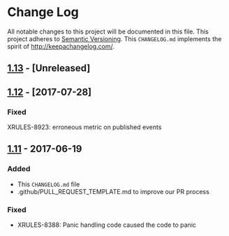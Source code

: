# Change Log

All notable changes to this project will be documented in this file.
This project adheres to [Semantic Versioning](http://semver.org/).
This `CHANGELOG.md` implements the spirit of http://keepachangelog.com/.

## [1.13](https://github.comcast.com/VariousArtists/common/compare/v1.12...dev) - [Unreleased]

## [1.12](https://github.comcast.com/VariousArtists/common/compare/v1.11...v1.12) - [2017-07-28]

### Fixed
XRULES-8923: erroneous metric on published events 

## [1.11](https://github.comcast.com/VariousArtists/common/compare/v1.10...v1.11) - 2017-06-19

### Added
* This `CHANGELOG.md` file
* .github/PULL_REQUEST_TEMPLATE.md to improve our PR process

### Fixed
* XRULES-8388: Panic handling code caused the code to panic
